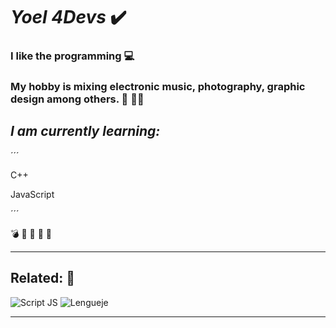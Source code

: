 # *Yoel 4Devs* :heavy_check_mark:

### I like the **programming** :computer:

### My hobby is mixing electronic music, photography, graphic design among others. :musical_keyboard: :musical_score::bicyclist:

## *I am currently learning:* 
´´´

C++

JavaScript

´´´

:bomb: :open_file_folder: :email: :key: :date:

---
## Related: :pushpin:

![Script JS](https://encrypted-tbn0.gstatic.com/images?q=tbn:ANd9GcQx3JQKPOmZHXb68y2j7B0nRcgmB9bMQ3ftTw&usqp=CAU)
![Lengueje](https://encrypted-tbn0.gstatic.com/images?q=tbn:ANd9GcSuQuHDkv27FNOZpDyYjiainA_zmUR8_V3Daw&usqp=CAU)
 
---


